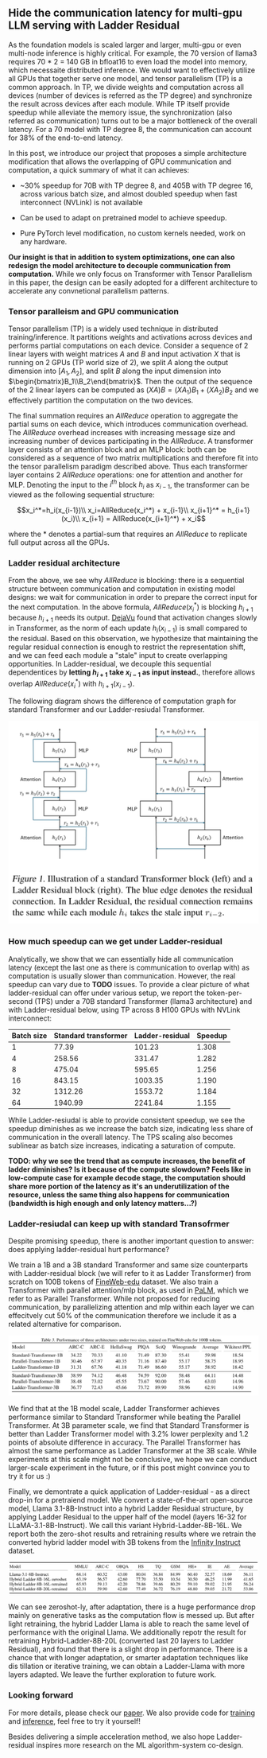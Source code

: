 ## Hide the communication latency for multi-gpu LLM serving with Ladder Residual

As the foundation models is scaled larger and larger, multi-gpu or even multi-node inference is highly critical. For example, the 70 version of llama3 requires 70 * 2 = 140 GB in bfloat16 to even load the model into memory, which necessaite distributed inference. We would want to effectively utilize all GPUs that together serve one model, and tensor parallelism (TP) is a common approach. In TP, we divide weights and computation across all devices (number of devices is referred as the TP degree) and synchronize the result across devices after each module. While TP itself provide speedup while alleviate the memory issue, the synchronization (also referred as communication) turns out to be a major bottleneck of the overall latency. For a 70 model with TP degree 8, the communication can account for 38% of the end-to-end latency. 

In this post, we introduce our project that proposes a simple architecture modification that allows the overlapping of GPU communication and computation, a quick summary of what it can achieves:

* ~30% speedup for 70B with TP degree 8, and 405B with TP degree 16, across various batch size, and almost doubled speedup when fast interconnect (NVLink) is not available
  
* Can be used to adapt on pretrained model to achieve speedup.
  
* Pure PyTorch level modification, no custom kernels needed, work on any hardware.

**Our insight is that in addition to system optimizations, one can also redesign the model architecture to decouple communication from computation.** While we only focus on Transformer with Tensor Parallelism in this paper, the design can be easily adopted for a different architecture to accelerate any convnetional parallelism patterns. 


### Tensor paralleism and GPU communication

Tensor parallelism (TP) is a widely used technique in distributed training/inference. It partitions weights and activations across devices and performs partial computations on each device. Consider a sequence of 2 linear layers with weight matrices $A$ and $B$ and input activation $X$ that is running on 2 GPUs (TP world size of 2), we split $A$ along the output dimension into $[A_1, A_2]$, and split $B$ along the input dimension into $\begin{bmatrix}B_1\\B_2\end{bmatrix}$. Then the output of the sequence of the 2 linear layers can be computed as $(XA)B = (XA_1)B_1 + (XA_2)B_2$ and we effectively partition the computation on the two devices. 

The final summation requires an *AllReduce* operation to aggregate the partial sums on each device, which introduces communication overhead. The *AllReduce* overhead increases with increasing message size and increasing number of devices participating in the *AllReduce*. A transformer layer consists of an attention block and an MLP block: both can be considered as a sequence of two matrix multiplications and therefore fit into the tensor parallelism paradigm described above. Thus each transformer layer contains 2 *AllReduce* operations: one for attention and another for MLP. Denoting the input to the $i^{th}$ block $h_i$ as $x_{i-1}$, the transformer can be viewed as the following sequential structure:

$$x_i^*=h_i(x_{i-1})\\
  x_i=AllReduce(x_i^*) + x_{i-1}\\
  x_{i+1}^* = h_{i+1}(x_i)\\
  x_{i+1} = AllReduce(x_{i+1}^*) + x_i$$

<!-- ![description of a transformer block.PNG](trans_formula.PNG) -->

where the $*$ denotes a partial-sum that requires an *AllReduce* to replicate full output across all the GPUs.

### Ladder residual architecture

From the above, we see why *AllReduce* is blocking: there is a sequential structure between communication and computation in existing model designs: we wait for communication in order to prepare the correct input for the next computation. In the above formula, *AllReduce*($x_i^*$) is blocking $h_{i+1}$ because $h_{i+1}$ needs its output. <ins>[DejaVu](https://arxiv.org/abs/2310.17157)</ins> found that activation changes slowly in Transformer, as the norm of each update $h_{i}(x_{i-1})$ is small compared to the residual. Based on this observation, we hypothesize that maintaining the regular residual connection is enough to restrict the representation shift, and we can feed each module a "stale" input to create overlapping opportunities. In Ladder-residual, we decouple this sequential dependentices by **letting $h_{i+1}$ take $x_{i-1}$ as input instead.**, therefore allows overlap *AllReduce*($x_i^*$) with $h_{i+1}(x_{i-1})$.

The following diagram shows the difference of computation graph for standard Transformer and our Ladder-resiudal Transformer.

![diagram of standard transformer block vs. ladder-residual block](architecture_diagram.PNG)


### How much speedup can we get under Ladder-residual

Analytically, we show that we can essentially hide all communication latency (except the last one as there is communication to overlap with) as computation is usually slower than communication. However, the real speedup can vary due to **TODO** issues. To provide a clear picture of what ladder-residual can offer under various setup, we report the token-per-second (TPS) under a 70B standard Transformer (llama3 architecture) and with Ladder-residual below, using TP across 8 H100 GPUs with NVLink interconnect:

| Batch size | Standard transformer | Ladder-residual | Speedup |
|------------|----------------------|-----------------|---------|
| 1          | 77.39                | 101.23          | 1.308   |
| 4          | 258.56               | 331.47          | 1.282   |
| 8          | 475.04               | 595.65          | 1.256   |
| 16         | 843.15               | 1003.35         | 1.190   |
| 32         | 1312.26              | 1553.72         | 1.184   |
| 64         | 1940.99              | 2241.84         | 1.155   |

While Ladder-resiudal is able to provide consistent speedup, we see the speedup diminishes as we increase the batch size, indicating less share of communication in the overall latency. The TPS scaling also becomes sublinear as batch size increases, indicating a saturation of compute.

**TODO: why we see the trend that as compute increases, the benefit of ladder diminishes? Is it because of the compute slowdown? Feels like in low-compute case for example decode stage, the computation should share more portion of the latency as it's an underutilization of the resource, unless the same thing also happens for communication (bandwidth is high enough and only latency matters...?)**

### Ladder-resiudal can keep up with standard Transofrmer

Despite promising speedup, there is another important question to answer: does applying ladder-residual hurt performance?

We train a 1B and a 3B standard Transformer and same size counterparts with Ladder-residual block (we will refer to it as Ladder Transformer) from scratch on 100B tokens of <ins>[FineWeb-edu](https://huggingface.co/datasets/HuggingFaceFW/fineweb-edu)</ins> dataset. We also train a Transformer with parallel attention/mlp block, as used in <ins>[PaLM](https://arxiv.org/abs/2204.02311)</ins>, which we refer to as Parallel Transformer. While not proposed for reducing communication, by parallelizing attention and mlp within each layer we can effecitvely cut 50% of the communication therefore we include it as a related alternative for comparison.

![train from scratch performance comparison](train_from_scratch_perf.png)

 We find that at the 1B model scale, Ladder Transformer achieves performance
 similar to Standard Transformer while beating the Parallel
 Transformer. At 3B parameter scale, we find that Standard
 Transformer is better than Ladder Transformer model with
 3.2% lower perplexity and 1.2 points of absolute difference  in accuracy. The Parallel Transformer has almost the same
 performance as Ladder Transformer at the 3B scale. While experiments at this scale might not be conclusive, we hope we can conduct larger-scale experiment in the future, or if this post might convince you to try it for us :)

 Finally, we demontrate a quick application of Ladder-residual - as a direct drop-in for a pretraiend model. We convert a state-of-the-art open-source model, Llama
3.1-8B-Instruct into a hybrid Ladder Residual structure, by
 applying Ladder Residual to the upper half of the model
 (layers 16-32 for LLaMA-3.1-8B-Instruct). We call this variant Hybrid-Ladder-8B-16L. We report both the zero-shot results and retraining results where we retrain the converted hybrid ladder model with 3B tokens from the <ins>[Infinity Instruct](https://huggingface.co/datasets/BAAI/Infinity-Instruct)</ins> dataset.

![adaptation performance](adaptation_performance.png)

We can see zeroshot-ly, after adaptation, there is a huge performance drop mainly on generative tasks as the computation flow is messed up. But after light retraining, the hybrid Ladder Llama is able to reach the same level of performance with the original Llama. We additionally repotr the result for retraining Hybrid-Ladder-8B-20L (converted last 20 layers to Ladder Residual), and found that there is a slight drop in performance. There is a chance that with
 longer adaptation, or smarter adaptation techniques like dis
tillation or iterative training, we can obtain a Ladder-Llama
 with more layers adapted. We leave the further exploration
 to future work.


### Looking forward

For more details, please check our <ins>[paper](https://arxiv.org/abs/2501.06589)</ins>. We also provide code for <ins>[training](https://github.com/IBM/dolomite-engine/tree/main)</ins> and <ins>[inference](https://github.com/mayank31398/ladder-residual-inference)</ins>, feel free to try it yourself!

Besides delivering a simple acceleration method, we also hope Ladder-residual inspires more research on the ML algorithm-system co-design.